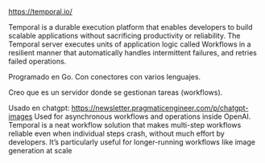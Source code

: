 <https://temporal.io/>

Temporal is a durable execution platform that enables developers to build scalable applications without sacrificing productivity or reliability. The Temporal server executes units of application logic called Workflows in a resilient manner that automatically handles intermittent failures, and retries failed operations.

Programado en Go.
Con conectores con varios lenguajes.

Creo que es un servidor donde se gestionan tareas (workflows).

Usado en chatgpt: <https://newsletter.pragmaticengineer.com/p/chatgpt-images>
Used for asynchronous workflows and operations inside OpenAI. Temporal is a neat workflow solution that makes multi-step workflows reliable even when individual steps crash, without much effort by developers. It’s particularly useful for longer-running workflows like image generation at scale
